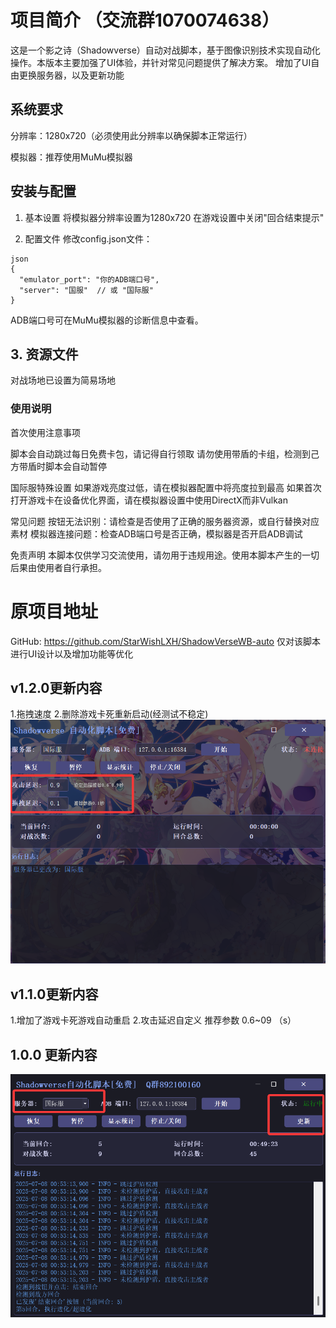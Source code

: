 # 项目简介   （交流群1070074638）
这是一个影之诗（Shadowverse）自动对战脚本，基于图像识别技术实现自动化操作。本版本主要加强了UI体验，并针对常见问题提供了解决方案。
增加了UI自由更换服务器，以及更新功能

## 系统要求
分辨率：1280x720（必须使用此分辨率以确保脚本正常运行）

模拟器：推荐使用MuMu模拟器

## 安装与配置
1. 基本设置
将模拟器分辨率设置为1280x720
在游戏设置中关闭"回合结束提示"

2. 配置文件
修改config.json文件：
```
json
{
  "emulator_port": "你的ADB端口号",
  "server": "国服"  // 或 "国际服"
}
```
ADB端口号可在MuMu模拟器的诊断信息中查看。

## 3. 资源文件
对战场地已设置为简易场地

### 使用说明
首次使用注意事项

脚本会自动跳过每日免费卡包，请记得自行领取
请勿使用带盾的卡组，检测到己方带盾时脚本会自动暂停

国际服特殊设置
如果游戏亮度过低，请在模拟器配置中将亮度拉到最高
如果首次打开游戏卡在设备优化界面，请在模拟器设置中使用DirectX而非Vulkan

常见问题
按钮无法识别：请检查是否使用了正确的服务器资源，或自行替换对应素材
模拟器连接问题：检查ADB端口号是否正确，模拟器是否开启ADB调试

免责声明
本脚本仅供学习交流使用，请勿用于违规用途。使用本脚本产生的一切后果由使用者自行承担。

# 原项目地址
GitHub: https://github.com/StarWishLXH/ShadowVerseWB-auto
仅对该脚本进行UI设计以及增加功能等优化

## v1.2.0更新内容
1.拖拽速度
2.删除游戏卡死重新启动(经测试不稳定)
![1.2.0更新内容](./1.2.0更新内容.png)
## v1.1.0更新内容
1.增加了游戏卡死游戏自动重启
2.攻击延迟自定义   推荐参数 0.6~09 （s）

## 1.0.0 更新内容
![1.0.0更新内容](https://raw.githubusercontent.com/lTwTlol/Shadowverse-WB-ui/main/1.0.0更新内容.png)


